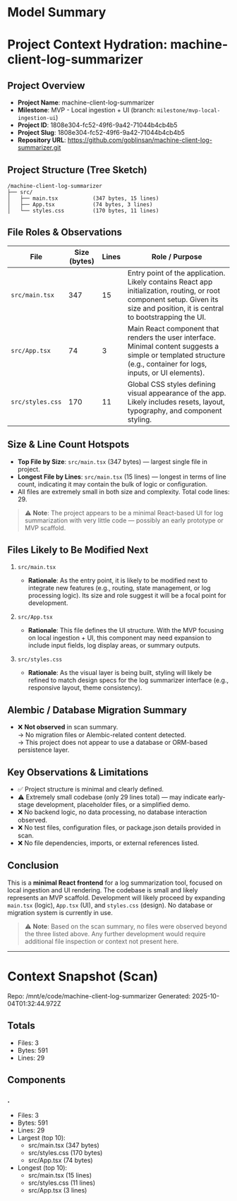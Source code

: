 # Model Summary

# Project Context Hydration: machine-client-log-summarizer

## Project Overview
- **Project Name**: machine-client-log-summarizer  
- **Milestone**: MVP - Local ingestion + UI (branch: `milestone/mvp-local-ingestion-ui`)  
- **Project ID**: 1808e304-fc52-49f6-9a42-71044b4cb4b5  
- **Project Slug**: 1808e304-fc52-49f6-9a42-71044b4cb4b5  
- **Repository URL**: https://github.com/goblinsan/machine-client-log-summarizer.git  

## Project Structure (Tree Sketch)
```
/machine-client-log-summarizer
├── src/
│   ├── main.tsx           (347 bytes, 15 lines)
│   ├── App.tsx            (74 bytes, 3 lines)
│   └── styles.css         (170 bytes, 11 lines)
```

## File Roles & Observations

| File | Size (bytes) | Lines | Role / Purpose |
|------|--------------|-------|----------------|
| `src/main.tsx` | 347 | 15 | Entry point of the application. Likely contains React app initialization, routing, or root component setup. Given its size and position, it is central to bootstrapping the UI. |
| `src/App.tsx` | 74 | 3 | Main React component that renders the user interface. Minimal content suggests a simple or templated structure (e.g., container for logs, inputs, or UI elements). |
| `src/styles.css` | 170 | 11 | Global CSS styles defining visual appearance of the app. Likely includes resets, layout, typography, and component styling. |

## Size & Line Count Hotspots
- **Top File by Size**: `src/main.tsx` (347 bytes) — largest single file in project.
- **Longest File by Lines**: `src/main.tsx` (15 lines) — longest in terms of line count, indicating it may contain the bulk of logic or configuration.
- All files are extremely small in both size and complexity. Total code lines: 29.

> ⚠️ **Note**: The project appears to be a minimal React-based UI for log summarization with very little code — possibly an early prototype or MVP scaffold.

## Files Likely to Be Modified Next
1. `src/main.tsx`  
   - **Rationale**: As the entry point, it is likely to be modified next to integrate new features (e.g., routing, state management, or log processing logic). Its size and role suggest it will be a focal point for development.

2. `src/App.tsx`  
   - **Rationale**: This file defines the UI structure. With the MVP focusing on local ingestion + UI, this component may need expansion to include input fields, log display areas, or summary outputs.

3. `src/styles.css`  
   - **Rationale**: As the visual layer is being built, styling will likely be refined to match design specs for the log summarizer interface (e.g., responsive layout, theme consistency).

## Alembic / Database Migration Summary
- ❌ **Not observed** in scan summary.  
  → No migration files or Alembic-related content detected.  
  → This project does not appear to use a database or ORM-based persistence layer.

## Key Observations & Limitations
- ✅ Project structure is minimal and clearly defined.
- ⚠️ Extremely small codebase (only 29 lines total) — may indicate early-stage development, placeholder files, or a simplified demo.
- ❌ No backend logic, no data processing, no database interaction observed.
- ❌ No test files, configuration files, or package.json details provided in scan.
- ❌ No file dependencies, imports, or external references listed.

## Conclusion
This is a **minimal React frontend** for a log summarization tool, focused on local ingestion and UI rendering. The codebase is small and likely represents an MVP scaffold. Development will likely proceed by expanding `main.tsx` (logic), `App.tsx` (UI), and `styles.css` (design). No database or migration system is currently in use.

> ⚠️ **Note**: Based on the scan summary, no files were observed beyond the three listed above. Any further development would require additional file inspection or context not present here.

---

# Context Snapshot (Scan)

Repo: /mnt/e/code/machine-client-log-summarizer
Generated: 2025-10-04T01:32:44.972Z

## Totals
- Files: 3
- Bytes: 591
- Lines: 29

## Components
### .
- Files: 3
- Bytes: 591
- Lines: 29
- Largest (top 10):
  - src/main.tsx (347 bytes)
  - src/styles.css (170 bytes)
  - src/App.tsx (74 bytes)
- Longest (top 10):
  - src/main.tsx (15 lines)
  - src/styles.css (11 lines)
  - src/App.tsx (3 lines)
